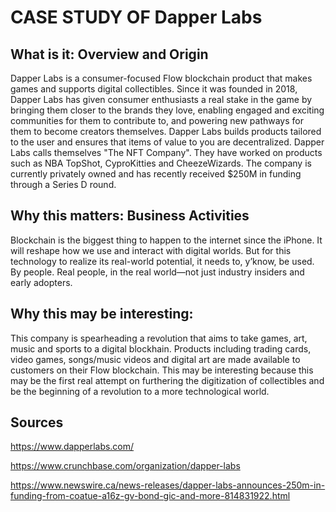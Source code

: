 # CASE STUDY OF Dapper Labs

## What is it: Overview and Origin

Dapper Labs is a consumer-focused Flow blockchain product that makes games and supports digital collectibles. Since it was founded in 2018, Dapper Labs has given consumer enthusiasts a real stake in the game by bringing them closer to the brands they love, enabling engaged and exciting communities for them to contribute to, and powering new pathways for them to become creators themselves. Dapper Labs builds products tailored to the user and ensures that items of value to you are decentralized. Dapper Labs calls themselves "The NFT Company". They have worked on products such as NBA TopShot, CyproKitties and CheezeWizards. The company is currently privately owned and has recently received $250M in funding through a Series D round.

## Why this matters: Business Activities

Blockchain is the biggest thing to happen to the internet since the iPhone. It will reshape how we use and interact with digital worlds. But for this technology to realize its real-world potential, it needs to, y’know, be used. By people. Real people, in the real world—not just industry insiders and early adopters.

## Why this may be interesting:

This company is spearheading a revolution that aims to take games, art, music and sports to a digital blockhain. Products including trading cards, video games, songs/music videos and digital art are made available to customers on their Flow blockchain. This may be interesting because this may be the first real attempt on furthering the digitization of collectibles and be the beginning of a revolution to a more technological world.

## Sources

https://www.dapperlabs.com/

https://www.crunchbase.com/organization/dapper-labs

https://www.newswire.ca/news-releases/dapper-labs-announces-250m-in-funding-from-coatue-a16z-gv-bond-gic-and-more-814831922.html